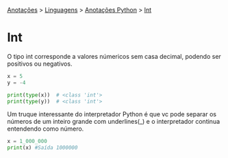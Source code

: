<link rel="stylesheet" type="text/css" href="../../CSS/dark-theme.css">

[Anotações](../../) > [Linguagens](../Index.md) > [Anotações Python](./Index.md) > [Int](./Int.md)

# Int

O tipo int corresponde a valores númericos sem casa decimal, podendo ser positivos ou negativos.

```python
x = 5
y = -4

print(type(x))  # <class 'int'>
print(type(y))  # <class 'int'>
```
Um truque interessante do interpretador Python é que vc pode separar os números de um inteiro grande com underlines(_) e o interpretador continua entendendo como número.

```python
x = 1_000_000
print(x) #Saída 1000000
```